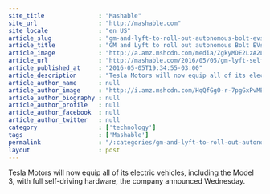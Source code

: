 ```yaml
---
site_title               : "Mashable"
site_url                 : "http://mashable.com"
site_locale              : "en_US"
article_slug             : "gm-and-lyft-to-roll-out-autonomous-bolt-evs-within-a-year-report-says"
article_title            : "GM and Lyft to roll out autonomous Bolt EVs within a year, report says"
article_image            : "http://a.amz.mshcdn.com/media/ZgkyMDE2LzA2LzAzLzI1L0dNTHlmdDAzLjYwNDJhLmpwZwpwCXRodW1iCTEyMDB4NjMwCmUJanBn/24787a64/730/GM-Lyft-03.jpg"
article_url              : "http://mashable.com/2016/05/05/gm-lyft-self-driving-bolt/"
article_published_at     : "2016-05-05T19:34:55-03:00"
article_description      : "Tesla Motors will now equip all of its electric vehicles, including the Model 3, with full self-driving hardware, the company announced Wednesday."
article_author_name      : null
article_author_image     : "http://i.amz.mshcdn.com/HqQfGgO-r-7pgGxPvMEv8yx_9k8=/90x90/2016%2F09%2F16%2Fc4%2Fhttpsd2mhye01h4nj2n.cloudfront.netmediaZgkyMDE1LzA5.ebdc4.jpg"
article_author_biography : null
article_author_profile   : null
article_author_facebook  : null
article_author_twitter   : null
category                 : ['technology']
tags                     : ['Mashable']
permalink                : "/:categories/gm-and-lyft-to-roll-out-autonomous-bolt-evs-within-a-year-report-says/"
layout                   : post
---
```


Tesla Motors will now equip all of its electric vehicles, including the Model 3, with full self-driving hardware, the company announced Wednesday.
